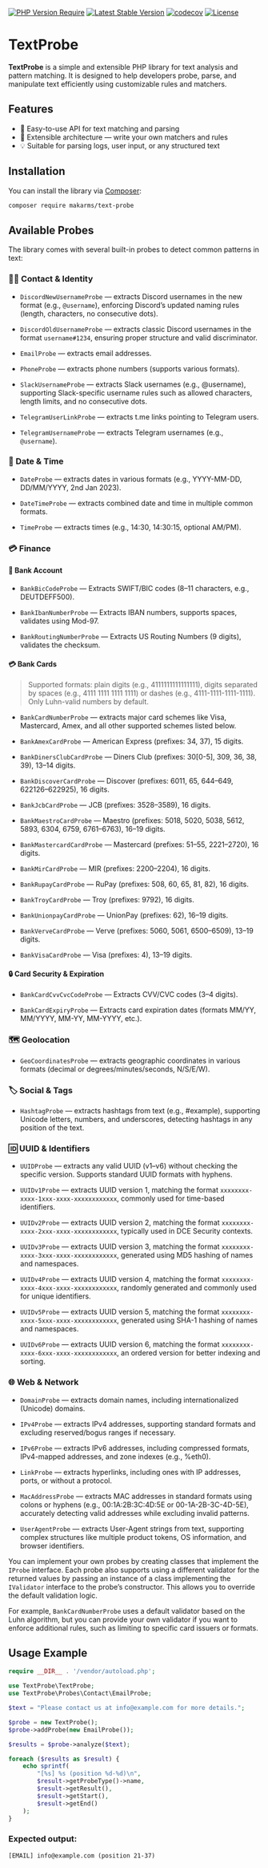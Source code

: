 [![PHP Version Require](http://poser.pugx.org/makarms/text-probe/require/php)](https://packagist.org/packages/makarms/text-probe) [![Latest Stable Version](http://poser.pugx.org/makarms/text-probe/v)](https://packagist.org/packages/makarms/text-probe) [![codecov](https://codecov.io/github/MakarMS/text-probe/graph/badge.svg?token=HFDSEGHGH4)](https://codecov.io/github/MakarMS/text-probe) [![License](http://poser.pugx.org/makarms/text-probe/license)](https://packagist.org/packages/makarms/text-probe)

# TextProbe

**TextProbe** is a simple and extensible PHP library for text analysis and pattern matching. It is designed to help
developers probe, parse, and manipulate text efficiently using customizable rules and matchers.

## Features

- 🧠 Easy-to-use API for text matching and parsing
- 🔧 Extensible architecture — write your own matchers and rules
- 💡 Suitable for parsing logs, user input, or any structured text

## Installation

You can install the library via [Composer](https://getcomposer.org/):

```bash
composer require makarms/text-probe
```

## Available Probes

The library comes with several built-in probes to detect common patterns in text:

### 🧑‍💻 Contact & Identity

- `DiscordNewUsernameProbe` — extracts Discord usernames in the new format (e.g., `@username`), enforcing Discord’s
  updated naming rules (length, characters, no consecutive dots).

- `DiscordOldUsernameProbe` — extracts classic Discord usernames in the format `username#1234`, ensuring proper
  structure and valid discriminator.

- `EmailProbe` — extracts email addresses.

- `PhoneProbe` — extracts phone numbers (supports various formats).

- `SlackUsernameProbe` — extracts Slack usernames (e.g., @username), supporting Slack-specific username rules such as
  allowed characters, length limits, and no consecutive dots.

- `TelegramUserLinkProbe` — extracts t.me links pointing to Telegram users.

- `TelegramUsernameProbe` — extracts Telegram usernames (e.g., `@username`).

### 📅 Date & Time

- `DateProbe` — extracts dates in various formats (e.g., YYYY-MM-DD, DD/MM/YYYY, 2nd Jan 2023).

- `DateTimeProbe` — extracts combined date and time in multiple common formats.

- `TimeProbe` — extracts times (e.g., 14:30, 14:30:15, optional AM/PM).

### 💳 Finance

#### 🏦 Bank Account

- `BankBicCodeProbe` — Extracts SWIFT/BIC codes (8–11 characters, e.g., DEUTDEFF500).

- `BankIbanNumberProbe` — Extracts IBAN numbers, supports spaces, validates using Mod-97.

- `BankRoutingNumberProbe` — Extracts US Routing Numbers (9 digits), validates the checksum.

#### 💳 Bank Cards

> Supported formats: plain digits (e.g., 4111111111111111), digits separated by spaces (e.g., 4111 1111 1111 1111) or
> dashes (e.g., 4111-1111-1111-1111). Only Luhn-valid numbers by default.

- `BankCardNumberProbe` — extracts major card schemes like Visa, Mastercard, Amex, and all other supported schemes
  listed below.

- `BankAmexCardProbe` — American Express (prefixes: 34, 37), 15 digits.

- `BankDinersClubCardProbe` — Diners Club (prefixes: 30[0-5], 309, 36, 38, 39), 13–14 digits.

- `BankDiscoverCardProbe` — Discover (prefixes: 6011, 65, 644–649, 622126–622925), 16 digits.

- `BankJcbCardProbe` — JCB (prefixes: 3528–3589), 16 digits.

- `BankMaestroCardProbe` — Maestro (prefixes: 5018, 5020, 5038, 5612, 5893, 6304, 6759, 6761–6763), 16–19 digits.

- `BankMastercardCardProbe` — Mastercard (prefixes: 51–55, 2221–2720), 16 digits.

- `BankMirCardProbe` — MIR (prefixes: 2200–2204), 16 digits.

- `BankRupayCardProbe` — RuPay (prefixes: 508, 60, 65, 81, 82), 16 digits.

- `BankTroyCardProbe` — Troy (prefixes: 9792), 16 digits.

- `BankUnionpayCardProbe` — UnionPay (prefixes: 62), 16–19 digits.

- `BankVerveCardProbe` — Verve (prefixes: 5060, 5061, 6500–6509), 13–19 digits.

- `BankVisaCardProbe` — Visa (prefixes: 4), 13–19 digits.

#### 🔒 Card Security & Expiration

- `BankCardCvvCvcCodeProbe` — Extracts CVV/CVC codes (3–4 digits).

- `BankCardExpiryProbe` — Extracts card expiration dates (formats MM/YY, MM/YYYY, MM-YY, MM-YYYY, etc.).

### 🗺 Geolocation

- `GeoCoordinatesProbe` — extracts geographic coordinates in various formats (decimal or degrees/minutes/seconds,
  N/S/E/W).

### 🏷 Social & Tags

- `HashtagProbe` — extracts hashtags from text (e.g., #example), supporting Unicode letters, numbers, and underscores,
  detecting hashtags in any position of the text.

### 🆔 UUID & Identifiers

- `UUIDProbe` — extracts any valid UUID (v1–v6) without checking the specific version. Supports standard UUID formats
  with hyphens.

- `UUIDv1Probe` — extracts UUID version 1, matching the format `xxxxxxxx-xxxx-1xxx-xxxx-xxxxxxxxxxxx`, commonly used for
  time-based identifiers.

- `UUIDv2Probe` — extracts UUID version 2, matching the format `xxxxxxxx-xxxx-2xxx-xxxx-xxxxxxxxxxxx`, typically used in
  DCE Security contexts.

- `UUIDv3Probe` — extracts UUID version 3, matching the format `xxxxxxxx-xxxx-3xxx-xxxx-xxxxxxxxxxxx`, generated using
  MD5 hashing of names and namespaces.

- `UUIDv4Probe` — extracts UUID version 4, matching the format `xxxxxxxx-xxxx-4xxx-xxxx-xxxxxxxxxxxx`, randomly
  generated and commonly used for unique identifiers.

- `UUIDv5Probe` — extracts UUID version 5, matching the format `xxxxxxxx-xxxx-5xxx-xxxx-xxxxxxxxxxxx`, generated using
  SHA-1 hashing of names and namespaces.

- `UUIDv6Probe` — extracts UUID version 6, matching the format `xxxxxxxx-xxxx-6xxx-xxxx-xxxxxxxxxxxx`, an ordered
  version for better indexing and sorting.

### 🌐 Web & Network

- `DomainProbe` — extracts domain names, including internationalized (Unicode) domains.

- `IPv4Probe` — extracts IPv4 addresses, supporting standard formats and excluding reserved/bogus ranges if necessary.

- `IPv6Probe` — extracts IPv6 addresses, including compressed formats, IPv4-mapped addresses, and zone indexes (e.g.,
  %eth0).

- `LinkProbe` — extracts hyperlinks, including ones with IP addresses, ports, or without a protocol.

- `MacAddressProbe` — extracts MAC addresses in standard formats using colons or hyphens (e.g., 00:1A:2B:3C:4D:5E or
  00-1A-2B-3C-4D-5E), accurately detecting valid addresses while excluding invalid patterns.

- `UserAgentProbe` — extracts User-Agent strings from text, supporting complex structures like multiple product tokens,
  OS information, and browser identifiers.

You can implement your own probes by creating classes that implement the `IProbe` interface.
Each probe also supports using a different validator for the returned values by passing an instance of a class
implementing the `IValidator` interface to the probe’s constructor. This allows you to override the default validation
logic.

For example, `BankCardNumberProbe` uses a default validator based on the Luhn algorithm, but you can provide your
own validator if you want to enforce additional rules, such as limiting to specific card issuers or formats.

## Usage Example

```php
require __DIR__ . '/vendor/autoload.php';

use TextProbe\TextProbe;
use TextProbe\Probes\Contact\EmailProbe;

$text = "Please contact us at info@example.com for more details.";

$probe = new TextProbe();
$probe->addProbe(new EmailProbe());

$results = $probe->analyze($text);

foreach ($results as $result) {
    echo sprintf(
        "[%s] %s (position %d-%d)\n",
        $result->getProbeType()->name,
        $result->getResult(),
        $result->getStart(),
        $result->getEnd()
    );
}
```

### Expected output:

```
[EMAIL] info@example.com (position 21-37)
```
